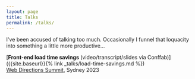 ```yaml
---
layout: page
title: Talks
permalink: /talks/
---
```


I've been accused of talking too much. Occasionally I funnel that loquacity into
something a little more productive...

[**Front-end load time savings** (video/transcript/slides via Conffab)]({{site.baseurl}}{% link _talks/load-time-savings.md %})\
[Web Directions Summit](https://webdirections.org/summit/speakers/quynh-chi-nguyen.php), Sydney 2023
